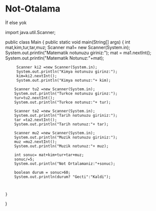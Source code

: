 # Not-Otalama
İf else yok


import java.util.Scanner;

public class Main {
    public static void main(String[] args) {
         int mat,kim,tur,tar,muz;
         Scanner ma1= new Scanner(System.in);
         System.out.println("Matematik notunuzu giriniz:");
         mat = ma1.nextInt();
         System.out.println("Matematik Notunuz:"+mat);

         Scanner ki2 =new Scanner(System.in);
         System.out.println("Kimya notunuzu girinz:");
         kim=ki2.nextInt();
         System.out.println("Kimya notunuz:"+ kim);

        Scanner tu2 =new Scanner(System.in);
        System.out.println("Turkce notunuzu girinz:");
        tur=tu2.nextInt();
        System.out.println("Turkce notunuz:"+ tur);

        Scanner ta2 =new Scanner(System.in);
        System.out.println("Tarih notunuzu giriniz:");
        tar =ta2.nextInt();
        System.out.println("Tarih notunuz:"+ tar);

        Scanner mu2 =new Scanner(System.in);
        System.out.println("Muzik notunuzu giriniz:");
        muz =mu2.nextInt();
        System.out.println("Muzik notunuz:"+ muz);

        int sonuc= mat+kim+tur+tar+muz;
        sonuc/=5;
        System.out.println("Not Ortalamaniz:"+sonuc);

        boolean durum = sonuc>60;
        System.out.println(durum? "Gecti":"Kaldi");



    }
}
